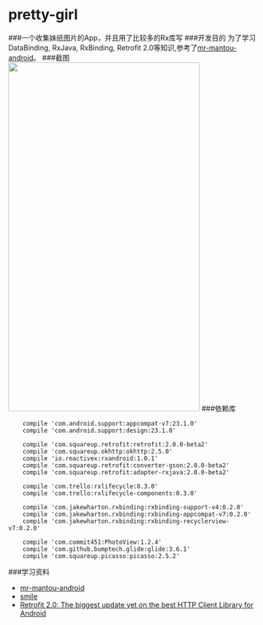 # pretty-girl
###一个收集妹纸图片的App，并且用了比较多的Rx库写
###开发目的
为了学习DataBinding, RxJava, RxBinding, Retrofit 2.0等知识,参考了[mr-mantou-android](https://github.com/oxoooo/mr-mantou-android)。
###截图
<img src="/screenshots/device-2015-11-23-140931.png" width="384" height="700">
###依赖库
```
    compile 'com.android.support:appcompat-v7:23.1.0'
    compile 'com.android.support:design:23.1.0'

    compile 'com.squareup.retrofit:retrofit:2.0.0-beta2'
    compile 'com.squareup.okhttp:okhttp:2.5.0'
    compile 'io.reactivex:rxandroid:1.0.1'
    compile 'com.squareup.retrofit:converter-gson:2.0.0-beta2'
    compile 'com.squareup.retrofit:adapter-rxjava:2.0.0-beta2'

    compile 'com.trello:rxlifecycle:0.3.0'
    compile 'com.trello:rxlifecycle-components:0.3.0'

    compile 'com.jakewharton.rxbinding:rxbinding-support-v4:0.2.0'
    compile 'com.jakewharton.rxbinding:rxbinding-appcompat-v7:0.2.0'
    compile 'com.jakewharton.rxbinding:rxbinding-recyclerview-v7:0.2.0'

    compile 'com.commit451:PhotoView:1.2.4'
    compile 'com.github.bumptech.glide:glide:3.6.1'
    compile 'com.squareup.picasso:picasso:2.5.2'
```
###学习资料
* [mr-mantou-android](https://github.com/oxoooo/mr-mantou-android)
* [smile](https://github.com/Assassinss/smile)
* [Retrofit 2.0: The biggest update yet on the best HTTP Client Library for Android](http://inthecheesefactory.com/blog/retrofit-2.0/en)





